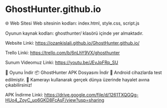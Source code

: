 # GhostHunter.github.io
🌐 Web Sitesi
Web sitesinin kodları:
index.html, style.css, script.js

Oyunun kaynak kodları:
ghosthunter/ klasörü içinde yer almaktadır.

Website Linki: https://ozankislali.github.io/GhostHunter.github.io/
 

Trello Linki: https://trello.com/b/6nLhY9VX/ghosthunter

Sunum Videomuz Linki: https://youtu.be/JEvJpFRp_SU

📲 Oyunu İndir
📦 GhostHunter APK Dosyasını İndir
🔹 Android cihazlarda test edilmiştir.
🔹 Kamerayı kullanarak gerçek dünya üzerinde hayalet avına çıkabilirsiniz!


APK İndirme Linki: https://drive.google.com/file/d/1261TXQGQg-HUo4_ZoyC_uo6GKD8FcAsF/view?usp=sharing
